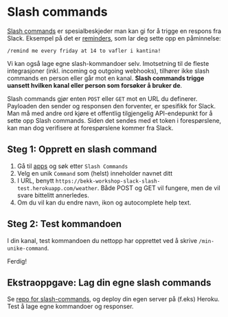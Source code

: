 # Slash commands

[Slash commands](https://api.slack.com/slash-commands) er spesialbeskjeder man kan gi for å trigge en respons fra Slack. Eksempel på det er [reminders](https://get.slack.help/hc/en-us/articles/208423427-Set-a-reminder), som lar deg sette opp en påminnelse:

```
/remind me every friday at 14 to vafler i kantina!
```

Vi kan også lage egne slash-kommandoer selv. Imotsetning til de fleste integrasjoner (inkl. incoming og outgoing webhooks), tilhører ikke slash commands en person eller går mot en kanal. **Slash commands trigge uansett hvilken kanal eller person som forsøker å bruker de**.

Slash commands gjør enten ```POST``` eller ```GET``` mot en URL du definerer. Payloaden den sender og responsen den forventer, er spesifikk for Slack. Man må med andre ord kjøre et offentlig tilgjengelig API-endepunkt for å sette opp Slash commands. Siden det sendes med et token i forespørslene, kan man dog verifisere at forespørslene kommer fra Slack.

## Steg 1: Opprett en slash command
1. Gå til [apps](https://bekk-workshop.slack.com/apps) og søk etter ```Slash Commands```
2. Velg en unik ```Command``` som (helst) inneholder navnet ditt
3. I URL, benytt ```https://bekk-workshop-slack-slash-test.herokuapp.com/weather```. Både POST og GET vil fungere, men de vil svare bittelitt annerledes.
4. Om du vil kan du endre navn, ikon og autocomplete help text.

## Steg 2: Test kommandoen
I din kanal, test kommandoen du nettopp har opprettet ved å skrive ```/min-unike-command```.

Ferdig!

## Ekstraoppgave: Lag din egne slash commands
Se [repo for slash-commands](https://github.com/tomfa/slack-slash-commands), og deploy din egen server på (f.eks) Heroku. Test å lage egne kommandoer og responser.




